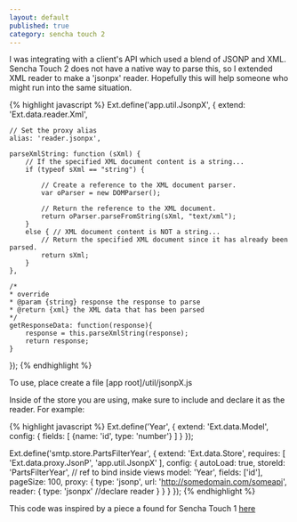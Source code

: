 ```yaml
---
layout: default
published: true
category: sencha touch 2
---
```


I was integrating with a client's API which used a blend of JSONP and XML.  Sencha Touch 2 does not have a native way to parse this, so I extended XML reader to make a 'jsonpx' reader.  Hopefully this will help someone who might run into the same situation.

{% highlight javascript %}
Ext.define('app.util.JsonpX', {
    extend: 'Ext.data.reader.Xml',

    // Set the proxy alias
    alias: 'reader.jsonpx',

	parseXmlString: function (sXml) {
		// If the specified XML document content is a string...
		if (typeof sXml == "string") {

			// Create a reference to the XML document parser.
			var oParser = new DOMParser();

			// Return the reference to the XML document.
			return oParser.parseFromString(sXml, "text/xml");
		}
		else { // XML document content is NOT a string...
			// Return the specified XML document since it has already been parsed.
			return sXml;
		}
	},

	/*
	* override
	* @param {string} response the response to parse
	* @return {xml} the XML data that has been parsed
	*/
	getResponseData: function(response){
		response = this.parseXmlString(response);
		return response;
	}
});
{% endhighlight %}

To use, place create a file [app root]/util/jsonpX.js

Inside of the store you are using, make sure to include and declare it as the reader.  For example:

{% highlight javascript %}
Ext.define('Year', {
    extend: 'Ext.data.Model',
    config: {
        fields: [
            {name: 'id',  type: 'number'}
        ]
    }
});

Ext.define('smtp.store.PartsFilterYear', {
	extend: 'Ext.data.Store',
	requires: [
		'Ext.data.proxy.JsonP',
		'app.util.JsonpX'
	],
	config: {
		autoLoad: true,
		storeId: 'PartsFilterYear',	//	ref to bind inside views
		model: 'Year',
		fields: ['id'],
		pageSize: 100,
		proxy: {
			type: 'jsonp',
			url: 'http://somedomain.com/someapi',
			reader: {
				type: 'jsonpx'   //declare reader
			}
		}
	}
});
{% endhighlight %}

This code was inspired by a piece a found for Sencha Touch 1 [here](http://www.sencha.com/forum/showthread.php?12852-ScriptTagProxy-and-XML)